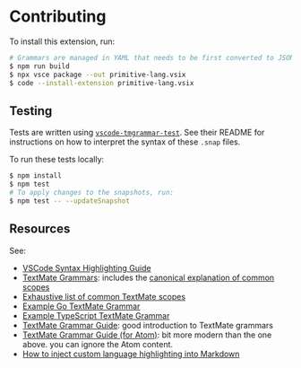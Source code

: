 # Contributing

To install this extension, run:

```sh
# Grammars are managed in YAML that needs to be first converted to JSON:
$ npm run build
$ npx vsce package --out primitive-lang.vsix
$ code --install-extension primitive-lang.vsix
```

## Testing

Tests are written using [`vscode-tmgrammar-test`](https://github.com/PanAeon/vscode-tmgrammar-test). See their README for instructions on how to interpret the syntax of these `.snap` files.

To run these tests locally:

```sh
$ npm install
$ npm test
# To apply changes to the snapshots, run:
$ npm test -- --updateSnapshot
```

## Resources

See:

- [VSCode Syntax Highlighting Guide](https://code.visualstudio.com/api/language-extensions/syntax-highlight-guide)
- [TextMate Grammars](https://macromates.com/manual/en/language_grammars): includes the [canonical explanation of common scopes](https://macromates.com/manual/en/language_grammars#naming_conventions)
- [Exhaustive list of common TextMate scopes](https://github.com/psmitt/metalanguage/blob/master/examples/ScopeList.ScopeList)
- [Example Go TextMate Grammar](https://github.com/microsoft/vscode-textmate/blob/main/test-cases/themes/go/go.json)
- [Example TypeScript TextMate Grammar](https://github.com/microsoft/TypeScript-TmLanguage/blob/master/TypeScript.YAML-tmLanguage)
- [TextMate Grammar Guide](http://www.apeth.com/nonblog/stories/textmatebundle.html): good introduction to TextMate grammars
- [TextMate Grammar Guide (for Atom)](https://gist.github.com/Aerijo/b8c82d647db783187804e86fa0a604a1): bit more modern than the one above. you can ignore the Atom content.
- [How to inject custom language highlighting into Markdown](https://github.com/mjbvz/vscode-fenced-code-block-grammar-injection-example)
